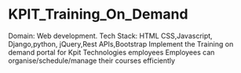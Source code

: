 # KPIT_Training_On_Demand
Domain: Web development. Tech Stack: HTML CSS,Javascript, Django,python, jQuery,Rest APIs,Bootstrap Implement the Training on demand portal for Kpit Technologies employees Employees can organise/schedule/manage their courses efficiently
